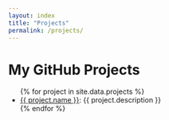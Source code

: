 ```yaml
---
layout: index
title: "Projects"
permalink: /projects/
---
```


# My GitHub Projects

<ul>
  {% for project in site.data.projects %}
    <li>
      <a href="{{ project.url }}" target="_blank">{{ project.name }}</a>: {{ project.description }}
    </li>
  {% endfor %}
</ul>
